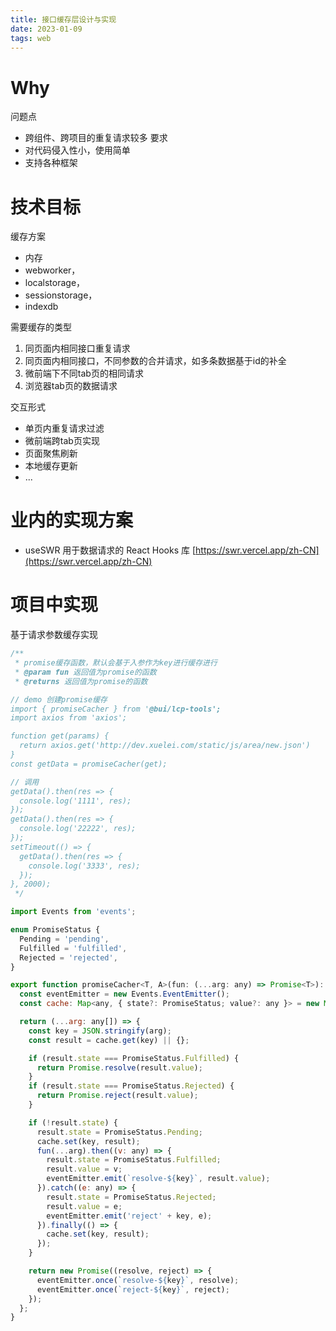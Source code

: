 ```yaml
---
title: 接口缓存层设计与实现
date: 2023-01-09
tags: web
---
```


# Why
问题点
* 跨组件、跨项目的重复请求较多
要求
* 对代码侵入性小，使用简单
* 支持各种框架


# 技术目标
缓存方案

- 内存
- webworker，
- localstorage，
- sessionstorage，
- indexdb

需要缓存的类型

1. 同页面内相同接口重复请求
2. 同页面内相同接口，不同参数的合并请求，如多条数据基于id的补全
3. 微前端下不同tab页的相同请求
4. 浏览器tab页的数据请求

交互形式

- 单页内重复请求过滤
- 微前端跨tab页实现
- 页面聚焦刷新
- 本地缓存更新
- ...
# 业内的实现方案

- useSWR 用于数据请求的 React Hooks 库 [https://swr.vercel.app/zh-CN](https://swr.vercel.app/zh-CN)


# 项目中实现
基于请求参数缓存实现
```javascript
/**
 * promise缓存函数，默认会基于入参作为key进行缓存进行
 * @param fun 返回值为promise的函数
 * @returns 返回值为promise的函数

// demo 创建promise缓存 
import { promiseCacher } from '@bui/lcp-tools';
import axios from 'axios';

function get(params) {
  return axios.get('http://dev.xuelei.com/static/js/area/new.json')
}
const getData = promiseCacher(get);

// 调用
getData().then(res => {
  console.log('1111', res);
});
getData().then(res => {
  console.log('22222', res);
});
setTimeout(() => {
  getData().then(res => {
    console.log('3333', res);
  });
}, 2000);
 */

import Events from 'events';

enum PromiseStatus {
  Pending = 'pending',
  Fulfilled = 'fulfilled',
  Rejected = 'rejected',
}

export function promiseCacher<T, A>(fun: (...arg: any) => Promise<T>): Promise<T> {
  const eventEmitter = new Events.EventEmitter();
  const cache: Map<any, { state?: PromiseStatus; value?: any }> = new Map();

  return (...arg: any[]) => {
    const key = JSON.stringify(arg);
    const result = cache.get(key) || {};

    if (result.state === PromiseStatus.Fulfilled) {
      return Promise.resolve(result.value);
    }
    if (result.state === PromiseStatus.Rejected) {
      return Promise.reject(result.value);
    }

    if (!result.state) {
      result.state = PromiseStatus.Pending;
      cache.set(key, result);
      fun(...arg).then((v: any) => {
        result.state = PromiseStatus.Fulfilled;
        result.value = v;
        eventEmitter.emit(`resolve-${key}`, result.value);
      }).catch((e: any) => {
        result.state = PromiseStatus.Rejected;
        result.value = e;
        eventEmitter.emit('reject' + key, e);
      }).finally(() => {
        cache.set(key, result);
      });
    }

    return new Promise((resolve, reject) => {
      eventEmitter.once(`resolve-${key}`, resolve);
      eventEmitter.once(`reject-${key}`, reject);
    });
  };
}

```
